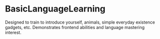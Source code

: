# BasicLanguageLearning
Designed to train to introduce yourself, animals, simple everyday existence gadgets, etc. Demonstrates frontend abilities and language mastering interest.
